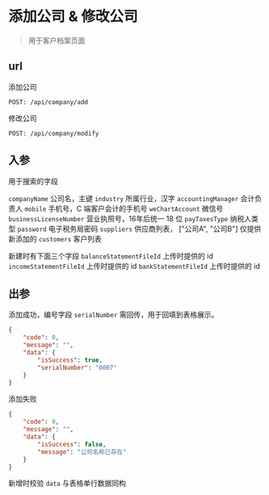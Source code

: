 # 添加公司 & 修改公司

> 用于客户档案页面

## url

添加公司
```
POST: /api/company/add
```

修改公司
```
POST: /api/company/modify
```
## 入参

用于搜索的字段

`companyName` 公司名，主键
`industry` 所属行业，汉字
`accountingManager` 会计负责人
`mobile` 手机号，C 端客户会计的手机号
`weChartAccount` 微信号
`businessLicenseNumber` 营业执照号，16年后统一 18 位
`payTaxesType` 纳税人类型
`password` 电子税务局密码
`suppliers` 供应商列表， ["公司A", "公司B"] 仅提供新添加的
`customers` 客户列表

新建时有下面三个字段
`balanceStatementFileId` 上传时提供的 id
`incomeStatementFileId`  上传时提供的 id
`bankStatementFileId`  上传时提供的 id

## 出参

添加成功，编号字段 `serialNumber` 需回传，用于回填到表格展示。
```json
{
    "code": 0,
    "message": "",
    "data": {
        "isSuccess": true,
        "serialNumber": "0007"
    }
}
```

添加失败
```json
{
    "code": 0,
    "message": "",
    "data": {
        "isSuccess": false,
        "message": "公司名称已存在"
    }
}
```

新增时校验
`data` 与表格单行数据同构
